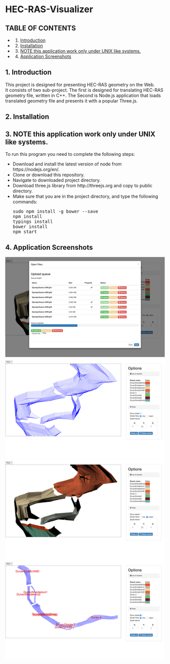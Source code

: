 # HEC-RAS-Visualizer

## TABLE OF CONTENTS
<!-- vscode-markdown-toc -->
* 1. [Introduction](#Introduction-0)
* 2. [Installation](#Installation-1)
* 3. [NOTE this application work only under UNIX like systems.](#NOTEthisapplicationworkonlyunderUNIXlikesystems.-2)
* 4. [Application Screenshots](#ApplicationScreenshots-3)

<!-- /vscode-markdown-toc -->

##  1. <a name='Introduction-0'></a>Introduction
This project is designed for presenting HEC-RAS geometry on the Web.  
It consists of two sub-project. The first is designed for translating HEC-RAS geometry file, written in C++. The Second is Node.js application that loads translated geometry file and presents it with a popular Three.js.
##  2. <a name='Installation-1'></a>Installation
##  3. <a name='NOTEthisapplicationworkonlyunderUNIXlikesystems.-2'></a>NOTE this application work only under UNIX like systems.
To run this program you need to complete the following steps:
<ul>
<li>Download and install the latest version of node from https://nodejs.org/en/.</li>
<li>Clone or download this repository.</li>
<li>Navigate to downloaded project directory.</li>
<li>Download three.js library from http://threejs.org and copy to public directory. </li>
<li>Make sure that you are in the project directory, and type the following commands:</br>
<pre>
sudo npm install -g bower --save
npm install
typings install
bower install
npm start</pre></li>
</li>
</ul>

##  4. <a name='ApplicationScreenshots-3'></a>Application Screenshots
<img src="screenshots/Screen Shot 2016-07-17 at 17.38.05.png" />
<img src="screenshots/Screen Shot 2016-07-17 at 17.36.03.png" />
<img src="screenshots/Screen Shot 2016-07-17 at 17.36.09.png" />
<img src="screenshots/Screen Shot 2016-07-17 at 17.35.42.png" />

